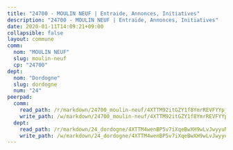 ```yaml
---
title: "24700 - MOULIN NEUF | Entraide, Annonces, Initiatives"
description: "24700 - MOULIN NEUF | Entraide, Annonces, Initiatives"
date: 2020-01-11T14:09:21+09:00
collapsible: false
layout: commune
comm:
  nom: "MOULIN NEUF"
  slug: moulin-neuf
  cp: "24700"
dept:
  nom: "Dordogne"
  slug: dordogne
  num: "24"
peerpad:
  comm:
    read_path: /r/markdown/24700_moulin-neuf/4XTTM92itGZY1f8YmrREVFYYpjRcBmd4Jb5DfndZ3YsmrY18U
    write_path: /w/markdown/24700_moulin-neuf/4XTTM92itGZY1f8YmrREVFYYpjRcBmd4Jb5DfndZ3YsmrY18U-K3TgUeLy6KoL5ozPpToc1Bssgv1XDtXW5R65c16kpsXk8LQFToHUgtScVyfk6FEsyAoPXYk4qfUaSVtxgBZ3bU5jvvU8Ssw5sZe8FHWHEA8KJNx9pD12Xv4PnneeqQfZ3UcpgLSU
  dept:
    read_path: /r/markdown/24_dordogne/4XTTM4wenBP5v7iXqeBwXH9wLvJwyyuNKzLxRyGzSZXmCuzgg
    write_path: /w/markdown/24_dordogne/4XTTM4wenBP5v7iXqeBwXH9wLvJwyyuNKzLxRyGzSZXmCuzgg-K3TgUusQQUSAmJPXozCTSBeqjqksxkVWGVxtHwEFrs5RuocQr8weKG2oQg7MVeg2F9Hhv7ggtBiBU8D9pdXEPa9M67VU3BzgAG9BCtQw3VY3Xcxk2YSegk3iUXMkpicGxxJr7mWp
---
```


